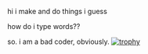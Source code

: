 hi
i make and do things i guess


how do i type words??


so. i am a bad coder, obviously.
[![trophy](https://github-profile-trophy.vercel.app/?KimtheGuy=ryo-ma)](https://github.com/ryo-ma/github-profile-trophy)
